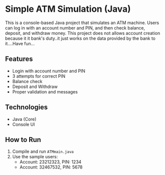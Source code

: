 # Simple ATM Simulation (Java)

This is a console-based Java project that simulates an ATM machine. Users can log in with an account number and PIN, and then check balance, deposit, and withdraw money. This project does not allows account creation because it it bank's duty..it just works on the data provided by the bank to it....Have fun...

## Features
- Login with account number and PIN
- 3 attempts for correct PIN
- Balance check
- Deposit and Withdraw
- Proper validation and messages

## Technologies
- Java (Core)
- Console UI

## How to Run
1. Compile and run `ATMmain.java`
2. Use the sample users:
   - Account: 23212323, PIN: 1234
   - Account: 32467532, PIN: 5678
